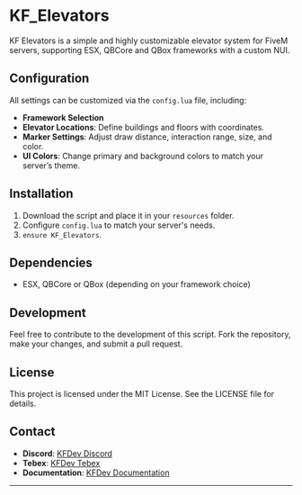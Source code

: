 # KF_Elevators

KF Elevators is a simple and highly customizable elevator system for FiveM servers, supporting ESX, QBCore and QBox frameworks with a custom NUI.

## Configuration

All settings can be customized via the `config.lua` file, including:

- **Framework Selection**
- **Elevator Locations**: Define buildings and floors with coordinates.
- **Marker Settings**: Adjust draw distance, interaction range, size, and color.
- **UI Colors**: Change primary and background colors to match your server’s theme.

## Installation

1. Download the script and place it in your `resources` folder.
2. Configure `config.lua` to match your server's needs.
3. `ensure KF_Elevators`.

## Dependencies

- ESX, QBCore or QBox (depending on your framework choice)

## Development

Feel free to contribute to the development of this script. Fork the repository, make your changes, and submit a pull request.

## License

This project is licensed under the MIT License. See the LICENSE file for details.

## Contact

- **Discord**: [KFDev Discord](https://discord.gg/kfdev)
- **Tebex**: [KFDev Tebex](https://kfdev.tebex.io)
- **Documentation**: [KFDev Documentation](https://docs.kfdev.it/)

---
